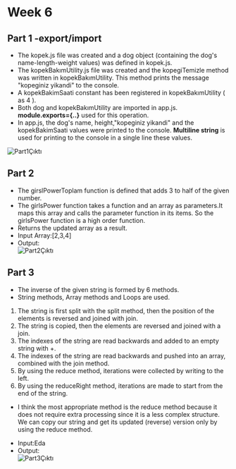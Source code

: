 # Week 6
## Part 1 -export/import
- The kopek.js file was created and a dog object (containing the dog's name-length-weight values) was defined in kopek.js.
- The kopekBakımUtility.js file was created and the kopegiTemizle method was written in kopekBakımUtility. This method prints the message "kopeginiz yikandi" to the console.
- A kopekBakimSaati constant has been registered in kopekBakımUtility ( as 4 ).
- Both dog and kopekBakımUtility are imported in app.js. **module.exports={..}** used for this operation.
- In app.js, the dog's name, height,"kopeginiz yikandi" and the kopekBakimSaati values were printed to the console. **Multiline string** is used for printing to the console in a single line these values.

![Part1Çıktı](https://user-images.githubusercontent.com/54909611/151712762-6f8ecf7c-6e51-4183-9ffb-a57ba16202db.JPG)

## Part 2
- The girslPowerToplam function is defined that adds 3 to half of the given number.
- The girlsPower function takes a function and an array as parameters.It maps this array and calls the parameter function in its items. So the girlsPower function is a high order function.
- Returns the updated array as a result.
- Input Array:[2,3,4]
- Output:
<br> ![Part2Çıktı](https://user-images.githubusercontent.com/54909611/151713031-089082db-d009-4466-9038-e480346ecbd6.JPG)

## Part 3
- The inverse of the given string is formed by 6 methods.
- String methods, Array methods and Loops are used.
1. The string is first split with the split method, then the position of the elements is reversed and joined with join.
2. The string is copied, then the elements are reversed and joined with a join.
3. The indexes of the string are read backwards and added to an empty string with +.
4. The indexes of the string are read backwards and pushed into an array, combined with the join method.
5. By using the reduce method, iterations were collected by writing to the left.
6. By using the reduceRight method, iterations are made to start from the end of the string.

* I think the most appropriate method is the reduce method because it does not require extra processing since it is a less complex structure.
We can copy our string and get its updated (reverse) version only by using the reduce method.
- Input:Eda
- Output:
<br> ![Part3Çıktı](https://user-images.githubusercontent.com/54909611/151713426-a5c25809-af03-4e6d-8168-a39c2632c510.JPG)
